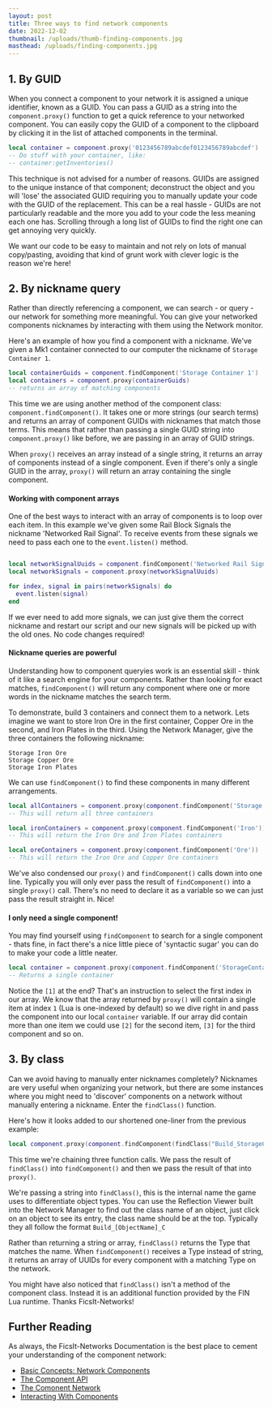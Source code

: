 ```yaml
---
layout: post
title: Three ways to find network components
date: 2022-12-02
thumbnail: /uploads/thumb-finding-components.jpg
masthead: /uploads/finding-components.jpg
---
```


## 1. By GUID

When you connect a component to your network it is assigned a unique identifier, known as a GUID. You can pass a GUID as a string into the `component.proxy()` function to get a quick reference to your networked component. You can easily copy the GUID of a component to the clipboard by clicking it in the list of attached components in the terminal.

```lua
local container = component.proxy('0123456789abcdef0123456789abcdef')
-- Do stuff with your container, like:
-- container:getInventories()
```

This technique is not advised for a number of reasons. GUIDs are assigned to the unique instance of that component; deconstruct the object and you will 'lose' the associated GUID requiring you to manually update your code with the GUID of the replacement. This can be a real hassle - GUIDs are not particularly readable and the more you add to your code the less meaning each one has. Scrolling through a long list of GUIDs to find the right one can get annoying very quickly. 

We want our code to be easy to maintain and not rely on lots of manual copy/pasting, avoiding that kind of grunt work with clever logic is the reason we're here! 

## 2. By nickname query

Rather than directly referencing a component, we can search - or query - our network for something more meaningful. You can give your networked components nicknames by interacting with them using the Network monitor. 

Here's an example of how you find a component with a nickname. We've given a Mk1 container connected to our computer the nickname of `Storage Container 1`.

```lua
local containerGuids = component.findComponent('Storage Container 1')
local containers = component.proxy(containerGuids)
-- returns an array of matching components
```

This time we are using another method of the component class: `component.findComponent()`. It takes one or more strings (our search terms) and returns an array of component GUIDs with nicknames that match those terms. This means that rather than passing a single GUID string into `component.proxy()` like before, we are passing in an array of GUID strings. 

When `proxy()` receives an array instead of a single string, it returns an array of components instead of a single component. Even if there's only a single GUID in the array, `proxy()` will return an array containing the single component.

#### Working with component arrays

One of the best ways to interact with an array of components is to loop over each item. In this example we've given some Rail Block Signals the nickname 'Networked Rail Signal'. To receive events from these signals we need to pass each one to the `event.listen()` method.

```lua

local networkSignalUuids = component.findComponent('Networked Rail Signal')
local networkSignals = component.proxy(networkSignalUuids)

for index, signal in pairs(networkSignals) do
  event.listen(signal)
end
```

If we ever need to add more signals, we can just give them the correct nickname and restart our script and our new signals will be picked up with the old ones. No code changes required!

#### Nickname queries are powerful

Understanding how to component queryies work is an essential skill - think of it like a search engine for your components. Rather than looking for exact matches, `findComponent()` will return any component where one or more words in the nickname matches the search term. 

To demonstrate, build 3 containers and connect them to a network. Lets imagine we want to store Iron Ore in the first container, Copper Ore in the second, and Iron Plates in the third. Using the Network Manager, give the three containers the following nickname:

```
Storage Iron Ore
Storage Copper Ore
Storage Iron Plates
```

We can use `findComponent()` to find these components in many different arrangements. 

```lua
local allContainers = component.proxy(component.findComponent('Storage'))
-- This will return all three containers

local ironContainers = component.proxy(component.findComponent('Iron'))
-- This will return the Iron Ore and Iron Plates containers

local oreContainers = component.proxy(component.findComponent('Ore'))
-- This will return the Iron Ore and Copper Ore containers
```

We've also condensed our `proxy()` and `findComponent()` calls down into one line. Typically you will only ever pass the result of `findComponent()` into a single `proxy()` call. There's no need to declare it as a variable so we can just pass the result straight in. Nice!


#### I only need a single component!

You may find yourself using `findComponent` to search for a single component - thats fine, in fact there's a nice little piece of 'syntactic sugar' you can do to make your code a little neater.

```lua
local container = component.proxy(component.findComponent('StorageContainer 1'))[1]
-- Returns a single container
```

Notice the `[1]` at the end? That's an instruction to select the first index in our array. We know that the array returned by `proxy()` will contain a single item at index `1` (Lua is one-indexed by default) so we dive right in and pass the component into our local `container` variable. If our array did contain more than one item  we could use `[2]` for the second item, `[3]` for the third component and so on.


## 3. By class

Can we avoid having to manually enter nicknames completely? Nicknames are very useful when organizing your network, but there are some instances where you might need to 'discover' components on a network without manually entering a nickname. Enter the `findClass()` function.

Here's how it looks added to our shortened one-liner from the previous example:

```lua
local component.proxy(component.findComponent(findClass("Build_StorageContainerMk1_C")))
```

This time we're chaining three function calls. We pass the result of `findClass()` into `findComponent()` and then we pass the result of that into `proxy()`.

We're passing a string into `findClass()`, this is the internal name the game uses to differentiate object types. You can use the Reflection Viewer built into the Network Manager to find out the class name of an object, just click on an object to see its entry, the class name should be at the top. Typically they all follow the format `Build_[ObjectName]_C`

Rather than returning a string or array, `findClass()` returns the Type that matches the name. When `findComponent()` receives a Type instead of string, it returns an array of UUIDs for every component with a matching Type on the network. 
 
You might have also noticed that `findClass()` isn't a method of the component class. Instead it is an additional function provided by the FIN Lua runtime. Thanks FicsIt-Networks!

## Further Reading

As always, the FicsIt-Networks Documentation is the best place to cement your understanding of the component network:

* [Basic Concepts: Network Components](https://docs.ficsit.app/ficsit-networks/latest/BasicConcept.html#_network_components)
* [The Component API](https://docs.ficsit.app/ficsit-networks/latest/lua/api/Component.html)
* [The Comonent Network](https://docs.ficsit.app/ficsit-networks/latest/lua/guide/TheComponentNetwork.html)
* [Interacting With Components](https://docs.ficsit.app/ficsit-networks/latest/lua/guide/InteractingWithComponents.html)



